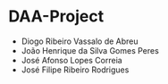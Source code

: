 # DAA-Project

- Diogo Ribeiro Vassalo de Abreu
- João Henrique da Silva Gomes Peres 
- José Afonso Lopes Correia
- José Filipe Ribeiro Rodrigues
